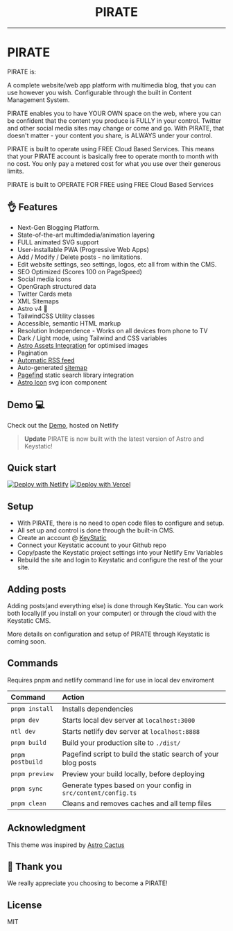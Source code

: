 
<h1 align="center">
  PIRATE
</h1>


---



# PIRATE

PIRATE is:

A complete website/web app platform with multimedia blog, that you can use however you wish. Configurable through the built in Content Management System.

PIRATE enables you to have YOUR OWN space on the web, where you can be confident that the content you produce is FULLY in your control. Twitter and other social media sites may change or come and go. With PIRATE, that doesn't matter - your content you share, is ALWAYS under your control. 

PIRATE is built to operate using FREE Cloud Based Services. This means that your PIRATE account is basically free to operate month to month with no cost. You only pay a metered cost for what you use over their generous limits. 

PIRATE is built to OPERATE FOR FREE using FREE Cloud Based Services

## 👌 Features

- Next-Gen Blogging Platform.
- State-of-the-art multimdedia/animation layering
- FULL animated SVG support
- User-installable PWA (Progressive Web Apps)
- Add / Modify / Delete posts - no limitations.
- Edit website settings, seo settings, logos, etc all from within the CMS.
- SEO Optimized (Scores 100 on PageSpeed)
- Social media icons
- OpenGraph structured data
- Twitter Cards meta
- XML Sitemaps
- Astro v4 🚀
- TailwindCSS Utility classes
- Accessible, semantic HTML markup
- Resolution Independence - Works on all devices from phone to TV
- Dark / Light mode, using Tailwind and CSS variables
- [Astro Assets Integration](https://docs.astro.build/en/guides/assets/) for optimised images
- Pagination
- [Automatic RSS feed](https://docs.astro.build/en/guides/rss)
- Auto-generated [sitemap](https://docs.astro.build/en/guides/integrations-guide/sitemap/)
- [Pagefind](https://pagefind.app/) static search library integration
- [Astro Icon](https://github.com/natemoo-re/astro-icon) svg icon component

## Demo 💻

Check out the [Demo](https:/pirateweb.org/), hosted on Netlify

> **Update** PIRATE is now built with the latest version of Astro and Keystatic!

## Quick start

[![Deploy with Netlify](https://www.netlify.com/img/deploy/button.svg)](https://app.netlify.com/start/deploy?repository=https://github.com/twilightscapes/pirate) [![Deploy with Vercel](https://vercel.com/button)](https://vercel.com/new/clone?repository-url=https%3A%2F%2Fgithub.com%2Ftwilightscapes%2Fpirate&project-name=astro-pirate-theme)


## Setup

- With PIRATE, there is no need to open code files to configure and setup.
- All set up and control is done through the built-in CMS. 
- Create an account @ [KeyStatic](https://keystatic.com)
- Connect your Keystatic account to your Github repo
- Copy/paste the Keystatic project settings into your Netlify Env Variables
- Rebuild the site and login to Keystatic and configure the rest of the your site.

## Adding posts

Adding posts(and everything else) is done through KeyStatic. You can work both locally(if you install on your computer) or through the cloud with the Keystatic CMS. 

More details on configuration and setup of PIRATE through Keystatic is coming soon.


## Commands

Requires pnpm and netlify command line for use in local dev enviroment

| Command          | Action                                                         |
| :--------------- | :------------------------------------------------------------- |
| `pnpm install`   | Installs dependencies                                          |
| `pnpm dev`       | Starts local dev server at `localhost:3000`                    |
| `ntl dev`        | Starts netlify dev server at `localhost:8888`                    |
| `pnpm build`     | Build your production site to `./dist/`                        |
| `pnpm postbuild` | Pagefind script to build the static search of your blog posts  |
| `pnpm preview`   | Preview your build locally, before deploying                   |
| `pnpm sync`      | Generate types based on your config in `src/content/config.ts` |
| `pnpm clean`      | Cleans and removes caches and all temp files |


## Acknowledgment

This theme was inspired by [Astro Cactus](https://github.com/chrismwilliams/astro-theme-cactus/)

## 🙏 Thank you

We really appreciate you choosing to become a PIRATE!

[PIRATE]: https://PIRATEpro.app
[Astro]: https://astro.build
[Keystatic]: https://keystatic.com


## License

MIT
